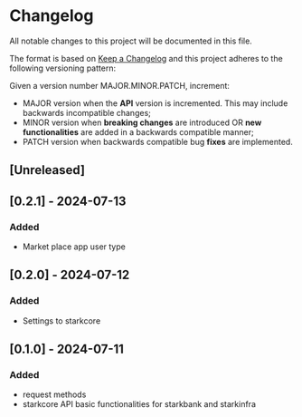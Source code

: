 # Changelog

All notable changes to this project will be documented in this file.

The format is based on [Keep a Changelog](https://keepachangelog.com/en/1.0.0/)
and this project adheres to the following versioning pattern:

Given a version number MAJOR.MINOR.PATCH, increment:

- MAJOR version when the **API** version is incremented. This may include backwards incompatible changes;
- MINOR version when **breaking changes** are introduced OR **new functionalities** are added in a backwards compatible manner;
- PATCH version when backwards compatible bug **fixes** are implemented.


## [Unreleased]

## [0.2.1] - 2024-07-13
### Added
- Market place app user type

## [0.2.0] - 2024-07-12
### Added
- Settings to starkcore

## [0.1.0] - 2024-07-11
### Added 
- request methods
- starkcore API basic functionalities for starkbank and starkinfra
